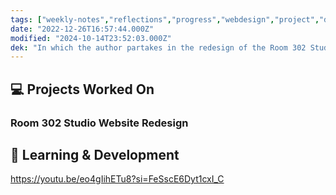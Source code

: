 ```yaml
---
tags: ["weekly-notes","reflections","progress","webdesign","project","design"]
date: "2022-12-26T16:57:44.000Z"
modified: "2024-10-14T23:52:03.000Z"
dek: "In which the author partakes in the redesign of the Room 302 Studio website and engages in learning and development through a video lecture."
---
```

## 💻 Projects Worked On

### Room 302 Studio Website Redesign

## 📘 Learning & Development

<https://youtu.be/eo4gIihETu8?si=FeSscE6Dyt1cxI_C>
